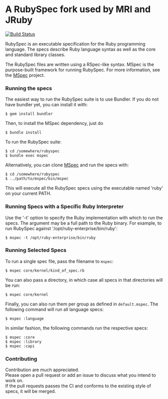 # A RubySpec fork used by MRI and JRuby

[![Build Status](https://travis-ci.org/ruby/rubyspec.png)](https://travis-ci.org/ruby/rubyspec)

RubySpec is an executable specification for the Ruby programming language.
The specs describe Ruby language syntax as well as the core and standard library classes.

The RubySpec files are written using a RSpec-like syntax.
MSpec is the purpose-built framework for running RubySpec.
For more information, see the [MSpec](http://github.com/ruby/mspec) project.

### Running the specs

The easiest way to run the RubySpec suite is to use Bundler.
If you do not have bundler yet, you can install it with:

    $ gem install bundler

Then, to install the MSpec dependency, just do

    $ bundle install

To run the RubySpec suite:

    $ cd /somewhere/rubyspec
    $ bundle exec mspec

Alternatively, you can clone [MSpec](http://github.com/ruby/mspec) and run the specs with:

    $ cd /somewhere/rubyspec
    $ ../path/to/mspec/bin/mspec

This will execute all the RubySpec specs using the executable named 'ruby' on your current PATH.

### Running Specs with a Specific Ruby Interpreter

Use the '-t' option to specify the Ruby implementation with which to run the
specs. The argument may be a full path to the Ruby binary. For example, to run
RubySpec against '/opt/ruby-enterprise/bin/ruby':

    $ mspec -t /opt/ruby-enterprise/bin/ruby

### Running Selected Specs

To run a single spec file, pass the filename to `mspec`:

    $ mspec core/kernel/kind_of_spec.rb

You can also pass a directory, in which case all specs in that directories will be run:

    $ mspec core/kernel

Finally, you can also run them per group as defined in `default.mspec`.
The following command will run all language specs:

    $ mspec :language

In similar fashion, the following commands run the respective specs:

    $ mspec :core
    $ mspec :library
    $ mspec :capi

### Contributing

Contribution are much appreciated.  
Please open a pull request or add an issue to discuss what you intend to work on.  
If the pull requests passes the CI and conforms to the existing style of specs, it will be merged.
